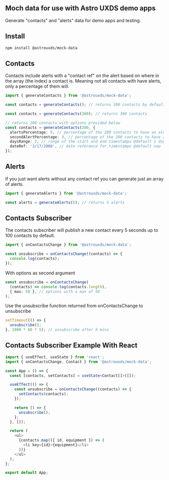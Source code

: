 ## Moch data for use with Astro UXDS demo apps

Generate "contacts" and "alerts" data for demo apps and testing.

## Install

```bash
npm install @astrouxds/mock-data
```

## Contacts

Contacts include alerts with a "contact ref" on the alert based on where in the array (the index) a contact is. Meaning not all contacts with have alerts, only a percentage of them will.

```ts
import { generateContacts } from '@astrouxds/mock-data';
```

```ts
const contacts = generateContacts(); // returns 100 contacts by default
```

```ts
const contacts = generateContacts(300); // returns 300 contacts
```

```ts
// returns 200 contacts with options provided below
const contacts = generateContacts(200, {
  alertsPercentage: 5, // percentage of the 200 contacts to have an alert @default 10%
  secondAlertPercentage: 3, // percentage of the 200 contacts to have 2 alerts @default 2%
  daysRange: 2, // range of the start and end timestamps @default 1 day
  dateRef: '3/17/2008', // date reference for timestamps @default now
});
```

## Alerts

If you just want alerts without any contact ref you can generate just an array of alerts.

```ts
import { generateAlerts } from '@astrouxds/mock-data';
```

```ts
const alerts = generateAlerts(5); // returns 5 alerts
```

## Contacts Subscriber

The contacts subscriber will publish a new contact every 5 seconds up to 100 contacts by default.

```ts
import { onContactsChange } from '@astrouxds/mock-data';
```

```ts
const unsubscribe = onContactsChange((contacts) => {
  console.log(contacts);
});
```

With options as second argument

```ts
const unsubscribe = onContactsChange(
  (contacts) => console.log(contacts.length),
  { max: 50 }, // options with a max of 50
);
```

Use the unsubscribe function returned from onContactsChange to unsubscribe

```ts
setTimeout(() => {
  unsubscribe();
}, 1000 * 60 * 5); // unsubscribe after 5 mins
```

## Contacts Subscriber Example With React

```ts
import { useEffect, useState } from 'react';
import { onContactsChange, Contact } from '@astrouxds/mock-data';

const App = () => {
  const [contacts, setContacts] = useState<Contact[]>([]);

  useEffect(() => {
    const unsubscribe = onContactsChange((contacts) => {
      setContacts(contacts);
    });

    return () => {
      unsubscribe();
    };
  }, []);

  return (
    <ul>
      {contacts.map(({ id, equipment }) => (
        <li key={id}>{equipment}</li>
      ))}
    </ul>
  );
};

export default App;
```
